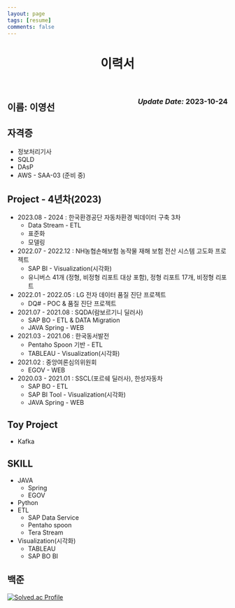 ```yaml
---
layout: page
tags: [resume]
comments: false
---
```


<center>
    <h1>
        이력서
    </h1>
</center>
<br>
<div style="float: right">
    <h3><em>Update Date:</em> 2023-10-24</h3>
</div>

## 이름:      이영선

## 자격증

* 정보처리기사
* SQLD
* DAsP
* AWS - SAA-03 (준비 중)

## Project - 4년차(2023)

* 2023.08 - 2024 : 한국환경공단 자동차환경 빅데이터 구축 3차
    * Data Stream - ETL
    * 표준화
    * 모델링
* 2022.07 - 2022.12 : NH농협손해보험 농작물 재해 보험 전산 시스템 고도화 프로젝트
    * SAP BI - Visualization(시각화)
    * 유니버스 41개 (정형, 비정형 리포트 대상 포함), 정형 리포트 17개, 비정형 리포트
* 2022.01 - 2022.05 : LG 전자 데이터 품질 진단 프로젝트
    * DQ# - POC & 품질 진단 프로젝트
* 2021.07 - 2021.08 : SQDA(람보르기니 딜러사)
    * SAP BO - ETL & DATA Migration
    * JAVA Spring - WEB
* 2021.03 - 2021.06 : 한국동서발전
    * Pentaho Spoon 기반 - ETL
    * TABLEAU - Visualization(시각화)
* 2021.02 : 중앙여론심의위원회
    * EGOV - WEB
* 2020.03 - 2021.01 : SSCL(포르쉐 딜러사), 한성자동차
    * SAP BO - ETL
    * SAP BI Tool - Visualization(시각화)
    * JAVA Spring - WEB

## Toy Project

* Kafka

## SKILL

* JAVA
    * Spring
    * EGOV
* Python
* ETL
  * SAP Data Service
  * Pentaho spoon
  * Tera Stream
* Visualization(시각화)
  * TABLEAU
  * SAP BO BI

## 백준

[![Solved.ac Profile](http://mazassumnida.wtf/api/generate_badge?boj=bbd132)](https://solved.ac/bbd132)

<!--
## Preview

{% capture images %}
    https://cloud.githubusercontent.com/assets/754514/14509720/61c61058-01d6-11e6-93ab-0918515ecd56.png
    https://cloud.githubusercontent.com/assets/754514/14509716/61ac6c8e-01d6-11e6-879f-8308883de790.png
{% endcapture %}
{% include gallery images=images caption="Screenshots of Moon Theme" cols=2 %}

See a [live version of Moon](http://taylantatli.github.io/Moon) hosted on GitHub.

## Getting Started

To learn how to install and use this theme check out the [Setup Guide](http://taylantatli.me/Moon/moon-theme/) for more information.
      
[Install Moon](https://github.com/TaylanTatli/Moon){: .btn}
-->